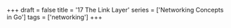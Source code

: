 +++
draft = false
title = '17 The Link Layer'
series = ['Networking Concepts in Go']
tags = ['networking']
+++